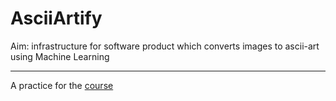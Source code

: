 # AsciiArtify

Aim: infrastructure for software product which converts images to ascii-art using Machine Learning

***

A practice for the [course](https://prometheus.org.ua/prometheus-plus/devops_and_kubernetes/)
